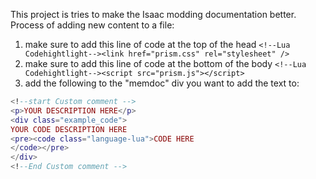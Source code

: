 This project is tries to make the Isaac modding documentation better.
 Process of adding new content to a file:
1. make sure to add this line of code at the top of the head       `<!--Lua Codehightlight--><link href="prism.css" rel="stylesheet" />`  
2. make sure to add this line of code at the bottom of the body     `<!--Lua Codehightlight--><script src="prism.js"></script>`
3. add the following to the "memdoc" div you want to add the text to:
```lua
<!--start Custom comment -->
<p>YOUR DESCRIPTION HERE</p>
<div class="example_code">
YOUR CODE DESCRIPTION HERE
<pre><code class="language-lua">CODE HERE
</code></pre>	
</div>
<!--End Custom comment -->
```
